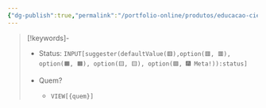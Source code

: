 ```yaml
---
{"dg-publish":true,"permalink":"/portfolio-online/produtos/educacao-cientifica-nos-espacos/","tags":["💼/🔍"],"created":"2024-02-14T12:36:20.516-03:00","updated":"2024-02-06T16:51:27.240-03:00"}
---
```



>[!keywords]-
> - Status: `INPUT[suggester(defaultValue(🟥️),option(🟥️, 🟥️), option(🟧️, 🟧️), option(🟨️, 🟨️), option(🟩️, 🎆 Meta!)):status]`
>
> - Quem?
> 	- `VIEW[{quem}]`
